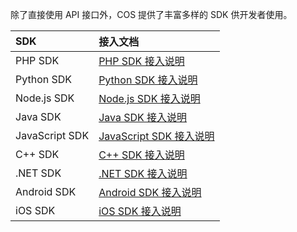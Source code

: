 除了直接使用 API 接口外，COS 提供了丰富多样的 SDK 供开发者使用。



| SDK            | 接入文档                     |
| :------------- | :----------------------- |
| PHP SDK        | [PHP SDK 接入说明](/doc/product/227/PHP%20SDK)        |
| Python SDK     | [Python SDK 接入说明](/doc/product/227/Python%20SDK)     |
| Node.js SDK    | [Node.js SDK 接入说明](/doc/product/227/Node.js%20SDK)    |
| Java SDK       | [Java SDK 接入说明](/doc/product/227/Java%20SDK)       |
| JavaScript SDK | [JavaScript SDK 接入说明](/doc/product/227/JavaScript%20SDK) |
| C++ SDK        | [C++ SDK 接入说明](/doc/product/227/C++%20SDK)        |
| .NET SDK       | [.NET SDK 接入说明](/doc/product/227/.NET%20SDK)       |
| Android SDK    | [Android SDK 接入说明](/doc/product/227/Android%20SDK)    |
| iOS SDK        | [iOS SDK 接入说明](/doc/product/227/iOS%20SDK)        |